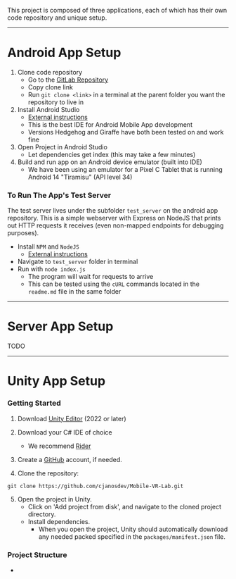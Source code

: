 This project is composed of three applications, each of which has their own code repository and unique setup.

---

# Android App Setup

1. Clone code repository
   - Go to the [GitLab Repository](https://gitlab.cs.unh.edu/mobile-vr-lab/android-app)
   - Copy clone link
   - Run `git clone <link>` in a terminal at the parent folder you want the repository to live in
2. Install Android Studio
   - [External instructions](https://developer.android.com/studio/install)
   - This is the best IDE for Android Mobile App development
   - Versions Hedgehog and Giraffe have both been tested on and work fine
3. Open Project in Android Studio
   - Let dependencies get index (this may take a few minutes)
4. Build and run app on an Android device emulator (built into IDE)
   - We have been using an emulator for a Pixel C Tablet that is running Android 14 "Tiramisu" (API level 34)

### To Run The App's Test Server

The test server lives under the subfolder `test_server` on the android app repository. This is a simple webserver with Express on NodeJS that prints out HTTP requests it receives (even non-mapped endpoints for debugging purposes).

- Install `NPM` and `NodeJS`
  - [External instructions](https://docs.npmjs.com/downloading-and-installing-node-js-and-npm)
- Navigate to `test_server` folder in terminal
- Run with `node index.js`
  - The program will wait for requests to arrive
  - This can be tested using the `cURL` commands located in the `readme.md` file in the same folder

---

# Server App Setup

TODO

---

# Unity App Setup

### Getting Started

1. Download [Unity Editor](https://unity.com/unity-hub) (2022 or later) 
  
2. Download your C# IDE of choice  
   - We recommend [Rider](https://www.jetbrains.com/rider/download)  
  
3. Create a [GitHub](https://github.com/) account, if needed.
   
4. Clone the repository: 
```shell
git clone https://github.com/cjanosdev/Mobile-VR-Lab.git
```
  
5. Open the project in Unity.
   - Click on 'Add project from disk', and navigate to the cloned project directory.
   - Install dependencies.
     - When you open the project, Unity should automatically download any needed packed specified in the `packages/manifest.json` file.

### Project Structure

- 